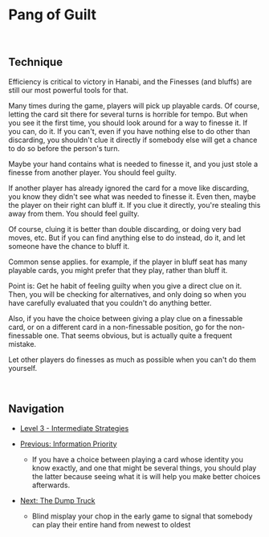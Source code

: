 # Pang of Guilt

<br />

## Technique

Efficiency is critical to victory in Hanabi, and the Finesses (and bluffs) are still our most powerful tools for that.

Many times during the game, players will pick up playable cards. Of course, letting the card sit there for several turns is horrible for tempo. But when you see it the first time, you should look around for a way to finesse it. If you can, do it. If you can't, even if you have nothing else to do other than discarding, you shouldn't clue it directly if somebody else will get a chance to do so before the person's turn.

Maybe your hand contains what is needed to finesse it, and you just stole a finesse from another player. You should feel guilty.

If another player has already ignored the card for a move like discarding, you know they didn't see what was needed to finesse it. Even then, maybe the player on their right can bluff it. If you clue it directly, you're stealing this away from them. You should feel guilty.

Of course, cluing it is better than double discarding, or doing very bad moves, etc. But if you can find anything else to do instead, do it, and let someone have the chance to bluff it.

Common sense applies. for example, if the player in bluff seat has many playable cards, you might prefer that they play, rather than bluff it.

Point is: Get he habit of feeling guilty when you give a direct clue on it. Then, you will be checking for alternatives, and only doing so when you have carefully evaluated that you couldn't do anything better.

Also, if you have the choice between giving a play clue on a finessable card, or on a different card in a non-finessable position, go for the non-finessable one. That seems obvious, but is actually quite a frequent mistake.

Let other players do finesses as much as possible when you can't do them yourself.

<br />

## Navigation

* [Level 3 - Intermediate Strategies](https://github.com/agilbert1412/HanabiStrategy/blob/master/Strategy/Level%203%20-%20Intermediate/Level%203%20-%20Intermediate.md)

* [Previous: Information Priority](https://github.com/agilbert1412/HanabiStrategy/blob/master/Strategy/Level%203%20-%20Intermediate/48%20-%20Information%20Priority.md)
	* If you have a choice between playing a card whose identity you know exactly, and one that might be several things, you should play the latter because seeing what it is will help you make better choices afterwards.

* [Next: The Dump Truck](https://github.com/agilbert1412/HanabiStrategy/blob/master/Strategy/Level%203%20-%20Intermediate/50%20-%20Dump%20Truck.md)
	* Blind misplay your chop in the early game to signal that somebody can play their entire hand from newest to oldest